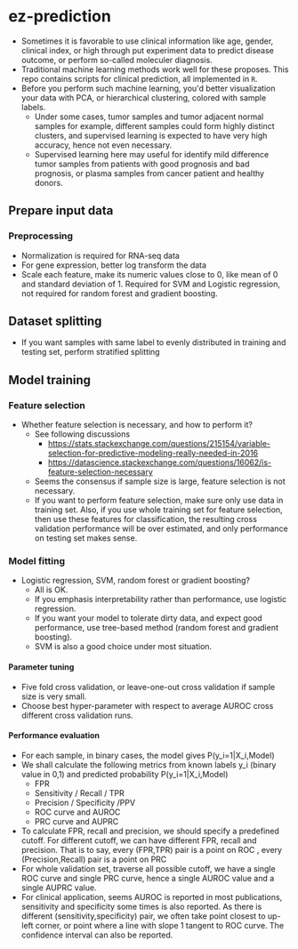 # ez-prediction
- Sometimes it is favorable to use clinical information like age, gender, clinical index, or high through put experiment data to predict disease outcome, or perform so-called moleculer diagnosis. 
- Traditional machine learning methods work well for these proposes. This repo contains scripts for clinical prediction, all implemented in `R`.
- Before you perform such machine learning, you'd better visualization your data with PCA, or hierarchical clustering, colored with sample labels. 
  - Under some cases, tumor samples and tumor adjacent normal samples for example, different samples could form highly distinct clusters, and supervised learning is expected to have very high accuracy, hence not even necessary. 
  - Supervised learning here may useful for identify mild difference tumor samples from patients with good prognosis and bad prognosis, or plasma samples from cancer patient and healthy donors.

## Prepare input data
### Preprocessing

- Normalization is required for RNA-seq data
- For gene expression, better log transform the data
- Scale each feature, make its numeric values close to 0, like mean of 0 and standard deviation of 1.  Required for SVM and Logistic regression, not required for random forest and gradient boosting.

## Dataset splitting

- If you want samples with same label to evenly distributed in training and testing set, perform stratified splitting 

## Model training 

### Feature selection
- Whether feature selection is necessary, and how to perform it?
  - See following discussions
    - <https://stats.stackexchange.com/questions/215154/variable-selection-for-predictive-modeling-really-needed-in-2016>
    - <https://datascience.stackexchange.com/questions/16062/is-feature-selection-necessary>
  - Seems the consensus if sample size is large, feature selection is not necessary.
  - If you want to perform feature selection, make sure only use data in training set. Also, if you use whole training set for feature selection, then use these features for classification, the resulting cross validation performance will be over estimated, and only performance on testing set makes sense.

### Model fitting
- Logistic regression, SVM, random forest or gradient boosting?
  - All is OK. 
  - If you emphasis interpretability rather than performance, use logistic regression. 
  - If you want your model to tolerate dirty data, and expect good performance, use tree-based method (random forest and gradient boosting).
  - SVM is also a good choice under most situation.

#### Parameter tuning

- Five fold cross validation, or leave-one-out cross validation if sample size is very small.
- Choose best hyper-parameter with respect to  average AUROC cross different cross validation runs.

#### Performance evaluation
- For each sample, in binary cases, the model gives P(y_i=1|X_i,Model)
- We shall calculate the following metrics from known labels y_i (binary value in 0,1) and predicted probability P(y_i=1|X_i,Model) 
  - FPR
  - Sensitivity / Recall / TPR
  - Precision / Specificity /PPV
  - ROC curve and AUROC
  - PRC curve and AUPRC
- To calculate FPR, recall and precision, we should specify a predefined cutoff. For different cutoff, we can have different FPR, recall and precision. That is to say, every (FPR,TPR) pair is a point on ROC , every  (Precision,Recall) pair is a point on PRC 
- For whole validation set, traverse all possible cutoff, we have a single ROC curve and single PRC curve, hence a single AUROC value and a single AUPRC value.
- For clinical application, seems AUROC  is reported in most publications, sensitivity  and specificity some times is also reported. As there is different (sensitivity,specificity) pair, we often take point closest to up-left corner, or point where a line with slope 1 tangent to ROC curve. The confidence interval can also be reported.












